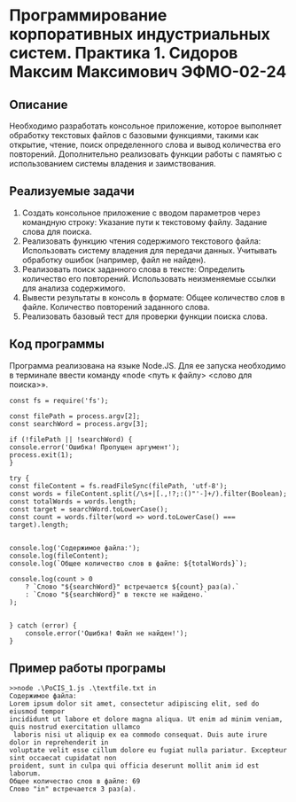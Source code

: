 # Программирование корпоративных индустриальных систем. Практика 1. Сидоров Максим Максимович ЭФМО-02-24
## Описание
Необходимо разработать консольное приложение, которое выполняет обработку текстовых файлов с базовыми функциями, такими как открытие, чтение, поиск определенного слова и вывод количества его повторений. Дополнительно реализовать функции работы с памятью с использованием системы владения и заимствования.
## Реализуемые задачи
1.	Создать консольное приложение с вводом параметров через командную строку:
Указание пути к текстовому файлу.
Задание слова для поиска.
2.	Реализовать функцию чтения содержимого текстового файла:
Использовать систему владения для передачи данных.
Учитывать обработку ошибок (например, файл не найден).
3.	Реализовать поиск заданного слова в тексте:
Определить количество его повторений.
Использовать неизменяемые ссылки для анализа содержимого.
4.	Вывести результаты в консоль в формате:
Общее количество слов в файле.
Количество повторений заданного слова.
5.	Реализовать базовый тест для проверки функции поиска слова.
## Код программы
Программа реализована на языке Node.JS. Для ее запуска необходимо в терминале ввести команду «node <путь к файлу> <слово для поиска>».

    const fs = require('fs');

    const filePath = process.argv[2]; 
    const searchWord = process.argv[3]; 

    if (!filePath || !searchWord) {
    console.error('Ошибка! Пропущен аргумент');
    process.exit(1);
    }

    try {
    const fileContent = fs.readFileSync(filePath, 'utf-8');
    const words = fileContent.split(/\s+|[.,!?;:()"'-]+/).filter(Boolean);
    const totalWords = words.length;
    const target = searchWord.toLowerCase();
    const count = words.filter(word => word.toLowerCase() === target).length;


    console.log('Содержимое файла:');
    console.log(fileContent);
    console.log(`Общее количество слов в файле: ${totalWords}`);
 
    console.log(count > 0
        ? `Слово "${searchWord}" встречается ${count} раз(а).`
        : `Слово "${searchWord}" в тексте не найдено.`
    );


    } catch (error) {
        console.error('Ошибка! Файл не найден!');
    }



## Пример работы програмы

    >>node .\PoCIS_1.js .\textfile.txt in
    Содержимое файла:
    Lorem ipsum dolor sit amet, consectetur adipiscing elit, sed do eiusmod tempor 
    incididunt ut labore et dolore magna aliqua. Ut enim ad minim veniam, quis nostrud exercitation ullamco
     laboris nisi ut aliquip ex ea commodo consequat. Duis aute irure dolor in reprehenderit in
    voluptate velit esse cillum dolore eu fugiat nulla pariatur. Excepteur sint occaecat cupidatat non
    proident, sunt in culpa qui officia deserunt mollit anim id est laborum.
    Общее количество слов в файле: 69
    Слово "in" встречается 3 раз(а).

